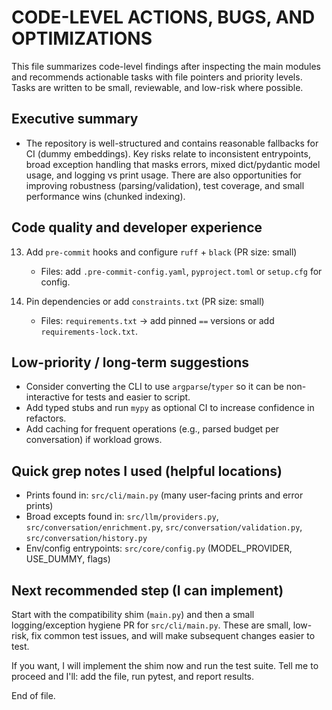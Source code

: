 # CODE-LEVEL ACTIONS, BUGS, AND OPTIMIZATIONS

This file summarizes code-level findings after inspecting the main modules and recommends actionable tasks with file pointers and priority levels. Tasks are written to be small, reviewable, and low-risk where possible.

## Executive summary

- The repository is well-structured and contains reasonable fallbacks for CI (dummy embeddings). Key risks relate to inconsistent entrypoints, broad exception handling that masks errors, mixed dict/pydantic model usage, and logging vs print usage. There are also opportunities for improving robustness (parsing/validation), test coverage, and small performance wins (chunked indexing).

## Code quality and developer experience

13. Add `pre-commit` hooks and configure `ruff` + `black` (PR size: small)

    - Files: add `.pre-commit-config.yaml`, `pyproject.toml` or `setup.cfg` for config.

14. Pin dependencies or add `constraints.txt` (PR size: small)
    - Files: `requirements.txt` -> add pinned `==` versions or add `requirements-lock.txt`.

## Low-priority / long-term suggestions

- Consider converting the CLI to use `argparse`/`typer` so it can be non-interactive for tests and easier to script.
- Add typed stubs and run `mypy` as optional CI to increase confidence in refactors.
- Add caching for frequent operations (e.g., parsed budget per conversation) if workload grows.

## Quick grep notes I used (helpful locations)

- Prints found in: `src/cli/main.py` (many user-facing prints and error prints)
- Broad excepts found in: `src/llm/providers.py`, `src/conversation/enrichment.py`, `src/conversation/validation.py`, `src/conversation/history.py`
- Env/config entrypoints: `src/core/config.py` (MODEL_PROVIDER, USE_DUMMY, flags)

## Next recommended step (I can implement)

Start with the compatibility shim (`main.py`) and then a small logging/exception hygiene PR for `src/cli/main.py`. These are small, low-risk, fix common test issues, and will make subsequent changes easier to test.

If you want, I will implement the shim now and run the test suite. Tell me to proceed and I'll: add the file, run pytest, and report results.

End of file.
